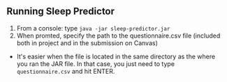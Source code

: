 Running Sleep Predictor
---

1. From a console: type `java -jar sleep-predictor.jar`	
2. When promted, specify the path to the questionnaire.csv file (included both in project and in the submission on Canvas)
  - It's easier when the file is located in the same directory as the where you ran the JAR file. In that case, you just need to type `questionnaire.csv` and hit ENTER. 
